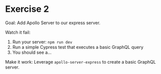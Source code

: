 # Exercise 2

Goal: Add Apollo Server to our express server.

Watch it fail:
1. Run your server: `npm run dev`
2. Run a simple Cypress test that executes a basic GraphQL query
3. You should see a...

Make it work:
Leverage `apollo-server-express` to create a basic GraphQL server.
